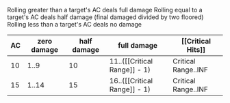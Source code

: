 Rolling greater than a target's AC deals full damage
Rolling equal to a target's AC deals half damage (final damaged divided by two floored)
Rolling less than a target's AC deals no damage

| AC | zero damage| half damage | full damage | [[Critical Hits]] |
| --- | --- | --- | --- | --- |
| 10 | 1..9 | 10 | 11..([[Critical Range]] - 1) | Critical Range..INF |
| 15 | 1..14 | 15 | 16..([[Critical Range]] - 1) | Critical Range..INF |
